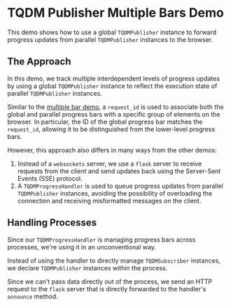 # TQDM Publisher Multiple Bars Demo
This demo shows how to use a global `TQDMPublisher` instance to forward progress updates from parallel `TQDMPublisher` instances to the browser.

## The Approach
In this demo, we track multiple interdependent levels of progress updates by using a global `TQDMPublisher` instance to reflect the execution state of parallel `TQDMPublisher` instances.

Similar to the [multiple bar demo](../_multiple_bars/README.md), a `request_id` is used to associate both the global and parallel progress bars with a specific group of elements on the browser. In particular, the ID of the global progress bar matches the `request_id`, allowing it to be distinguished from the lower-level progress bars.

However, this approach also differs in many ways from the other demos:
1. Instead of a `websockets` server, we use a `flask` server to receive requests from the client and send updates back using the Server-Sent Events (SSE) protocol.
2. A `TQDMProgressHandler` is used to queue progress updates from parallel `TQDMPublisher` instances, avoiding the possibility of overloading the connection and receiving misformatted messages on the client.

## Handling Processes
Since our `TQDMProgressHandler` is managing progress bars across processes, we're using it in an unconventional way.

Instead of using the handler to directly manage `TQDMSubscriber` instances, we declare `TQDMPublisher` instances within the process.

Since we can't pass data directly out of the process, we send an HTTP request to the `flask` server that is directly forwarded to the handler's `announce` method.
